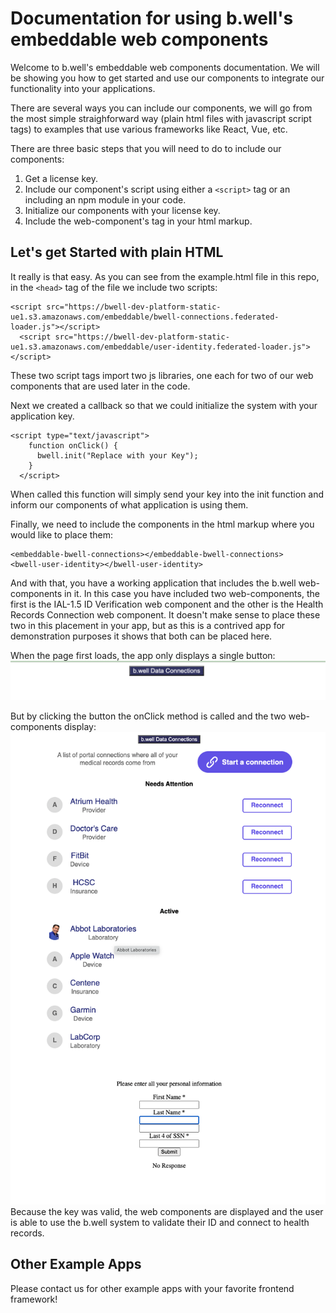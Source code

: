# Documentation for using b.well's embeddable web components

Welcome to b.well's embeddable web components documentation. We will be showing you how to get started and use our components to integrate our functionality into your applications.

There are several ways you can include our components, we will go from the most simple straighforward way (plain html files with javascript script tags) to examples that use various frameworks like React, Vue, etc.

There are three basic steps that you will need to do to include our components:

1. Get a license key.
2. Include our component's script using either a `<script>` tag or an including an npm module in your code.
3. Initialize our components with your license key.
4. Include the web-component's tag in your html markup.

## Let's get Started with plain HTML

It really is that easy. As you can see from the example.html file in this repo, in the `<head>` tag of the file we include two scripts:

```
<script src="https://bwell-dev-platform-static-ue1.s3.amazonaws.com/embeddable/bwell-connections.federated-loader.js"></script>
  <script src="https://bwell-dev-platform-static-ue1.s3.amazonaws.com/embeddable/user-identity.federated-loader.js"></script>
```

These two script tags import two js libraries, one each for two of our web components that are used later in the code.

Next we created a callback so that we could initialize the system with your application key.

```
<script type="text/javascript">
    function onClick() {
      bwell.init("Replace with your Key");
    }
  </script>
```

When called this function will simply send your key into the init function and inform our components of what application is using them.

Finally, we need to include the components in the html markup where you would like to place them:

```
<embeddable-bwell-connections></embeddable-bwell-connections>
<bwell-user-identity></bwell-user-identity>
```

And with that, you have a working application that includes the b.well web-components in it. In this case you have included two web-components, the first is the IAL-1.5 ID Verification web component and the other is the Health Records Connection web component. It doesn't make sense to place these two in this placement in your app, but as this is a contrived app for demonstration purposes it shows that both can be placed here.

When the page first loads, the app only displays a single button:
![](images/initial-basic-app.png?raw=true)

But by clicking the button the onClick method is called and the two web-components display:
![](images/web-component-view.png?raw=true)
Because the key was valid, the web components are displayed and the user is able to use the b.well system to validate their ID and connect to health records.

## Other Example Apps

Please contact us for other example apps with your favorite frontend framework!
